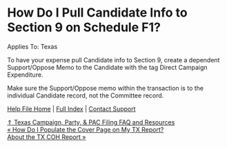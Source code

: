  How Do I Pull Candidate Info to Section 9 on Schedule F1?
==========

Applies To: Texas

To have your expense pull Candidate info to Section 9, create a dependent Support/Oppose Memo to the Candidate with the tag Direct Campaign Expenditure.

Make sure the Support/Oppose memo within the transaction is to the individual Candidate record, not the Committee record.

[Help File Home](/help/) | [Full Index](/Help-File-Directory/) | [Contact Support](mailto:support@ISPolitical.com)

[⇑ Texas Campaign, Party, & PAC Filing FAQ and Resources](/Texas-Campaign-Party-PAC-Filing-FAQ-and-Resources)  
[« How Do I Populate the Cover Page on My TX Report?](/How-Do-I-Populate-the-Cover-Page-on-My-TX-Report)  
[About the TX COH Report »](/About-the-TX-COH-Report)